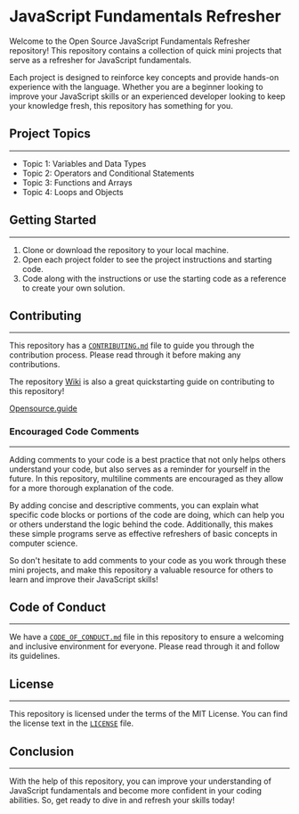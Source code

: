 # JavaScript Fundamentals Refresher

Welcome to the Open Source JavaScript Fundamentals Refresher repository! This repository contains a collection of quick mini projects that serve as a refresher for JavaScript fundamentals.

Each project is designed to reinforce key concepts and provide hands-on experience with the language. Whether you are a beginner looking to improve your JavaScript skills or an experienced developer looking to keep your knowledge fresh, this repository has something for you.

## Project Topics

---

- Topic 1: Variables and Data Types
- Topic 2: Operators and Conditional Statements
- Topic 3: Functions and Arrays
- Topic 4: Loops and Objects

## Getting Started

---

1. Clone or download the repository to your local machine.
2. Open each project folder to see the project instructions and starting code.
3. Code along with the instructions or use the starting code as a reference to create your own solution.

## Contributing

---

This repository has a [`CONTRIBUTING.md`](CONTRIBUTING.md) file to guide you through the contribution process. Please read through it before making any contributions.

The repository [Wiki](https://github.com/Brandon-Alvarez-03/Quick_JavaScript_Refreshers/wiki) is also a great quickstarting guide on contributing to this repository!

[Opensource.guide](https://opensource.guide/how-to-contribute/)

### Encouraged Code Comments

---

Adding comments to your code is a best practice that not only helps others understand your code, but also serves as a reminder for yourself in the future. In this repository, multiline comments are encouraged as they allow for a more thorough explanation of the code.

By adding concise and descriptive comments, you can explain what specific code blocks or portions of the code are doing, which can help you or others understand the logic behind the code. Additionally, this makes these simple programs serve as effective refreshers of basic concepts in computer science.

So don't hesitate to add comments to your code as you work through these mini projects, and make this repository a valuable resource for others to learn and improve their JavaScript skills!

## Code of Conduct

---

We have a [`CODE_OF_CONDUCT.md`](CODE_OF_CONDUCT.md) file in this repository to ensure a welcoming and inclusive environment for everyone. Please read through it and follow its guidelines.

## License

---

This repository is licensed under the terms of the MIT License. You can find the license text in the [`LICENSE`](LICENSE) file.

## Conclusion

---

With the help of this repository, you can improve your understanding of JavaScript fundamentals and become more confident in your coding abilities. So, get ready to dive in and refresh your skills today!
